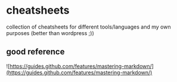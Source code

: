 # cheatsheets
collection of cheatsheets for different tools/languages and my own purposes (better than wordpress ;))

## good reference
![https://guides.github.com/features/mastering-markdown/](https://guides.github.com/features/mastering-markdown/)
